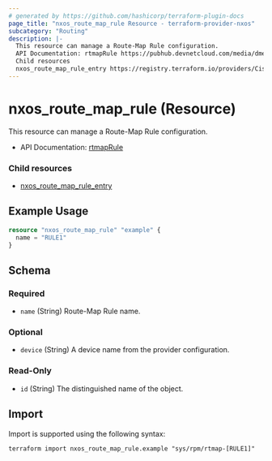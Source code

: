 ```yaml
---
# generated by https://github.com/hashicorp/terraform-plugin-docs
page_title: "nxos_route_map_rule Resource - terraform-provider-nxos"
subcategory: "Routing"
description: |-
  This resource can manage a Route-Map Rule configuration.
  API Documentation: rtmapRule https://pubhub.devnetcloud.com/media/dme-docs-10-2-2/docs/Routing%20and%20Forwarding/rtmap:Rule/
  Child resources
  nxos_route_map_rule_entry https://registry.terraform.io/providers/CiscoDevNet/nxos/latest/docs/resources/route_map_rule_entry
---
```


# nxos_route_map_rule (Resource)

This resource can manage a Route-Map Rule configuration.

- API Documentation: [rtmapRule](https://pubhub.devnetcloud.com/media/dme-docs-10-2-2/docs/Routing%20and%20Forwarding/rtmap:Rule/)

### Child resources

- [nxos_route_map_rule_entry](https://registry.terraform.io/providers/CiscoDevNet/nxos/latest/docs/resources/route_map_rule_entry)

## Example Usage

```terraform
resource "nxos_route_map_rule" "example" {
  name = "RULE1"
}
```

<!-- schema generated by tfplugindocs -->
## Schema

### Required

- `name` (String) Route-Map Rule name.

### Optional

- `device` (String) A device name from the provider configuration.

### Read-Only

- `id` (String) The distinguished name of the object.

## Import

Import is supported using the following syntax:

```shell
terraform import nxos_route_map_rule.example "sys/rpm/rtmap-[RULE1]"
```

